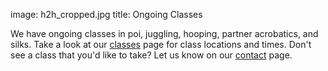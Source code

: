 image: h2h_cropped.jpg
title: Ongoing Classes

We have ongoing classes in poi, juggling, hooping, partner acrobatics, and silks. Take a look at our [classes](/classes/) page for class locations and times. Don't see a class that you'd like to take? Let us know on our [contact](/contact/) page.
